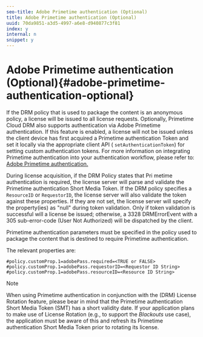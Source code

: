 ```yaml
---
seo-title: Adobe Primetime authentication (Optional)
title: Adobe Primetime authentication (Optional)
uuid: 70da9851-a3d5-4997-a6e8-d940877c3f81
index: y
internal: n
snippet: y
---
```


# Adobe Primetime authentication (Optional){#adobe-primetime-authentication-optional}

If the DRM policy that is used to package the content is an anonymous policy, a license will be issued to all license requests. Optionally,  Primetime Cloud DRM  also supports authentication via Adobe Primetime authentication. If this feature is enabled, a license will not be issued unless the client device has first acquired a Primetime authentication Token and set it locally via the appropriate client API ( `setAuthenticationToken`) for setting custom authentication tokens. For more information on integrating Primetime authentication into your authentication workflow, please refer to: [Adobe Primetime authentication.](http://tve.helpdocsonline.com/home)

During license acquisition, if the DRM Policy states that Pri metime authentication is required, the license server will parse and validate the Primetime authentication Short Media Token. If the DRM policy specifies a `ResourceID` or `RequestorID`, the license server will also validate the token against these properties. If they are not set, the license server will specify the property(ies) as "null" during token validation. Only if token validation is successful will a license be issued; otherwise, a 3328 DRMErrorEvent with a 305 sub-error-code (User Not Authorized) will be dispatched by the client.

Primetime authentication parameters must be specified in the policy used to package the content that is destined to require Primetime authentication.

The relevant properties are:

```
#policy.customProp.1=adobePass.required=<TRUE or FALSE> 
#policy.customProp.1=adobePass.requestorID=<Requestor ID String> 
#policy.customProp.1=adobePass.resourceID=<Resource ID String>
```

>[!NOTE]
>
>When using Primetime authentication in conjunction with the (DRM) License Rotation feature, please bear in mind that the Primetime authentication Short Media Token (SMT) has a short validity date. If your application plans to make use of License Rotation (e.g., to support the *Blackouts* use case), the application must be aware of this and refresh its Primetime authentication Short Media Token prior to rotating its license.

